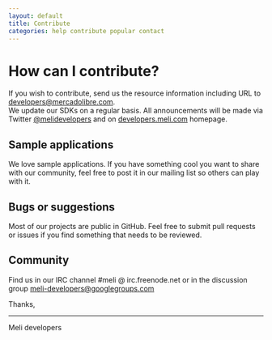 ```yaml
---
layout: default
title: Contribute
categories: help contribute popular contact
---
```


# How can I contribute?

If you wish to contribute, send us the resource information including URL to developers@mercadolibre.com.  
We update our SDKs on a regular basis. All announcements will be made via Twitter [@melidevelopers](mailto:@melidevelopers) and on [developers.meli.com](http://developers.meli.com) homepage.

## Sample applications

We love sample applications. If you have something cool you want to share with our community, feel free to post it in our mailing list so others can play with it. 

## Bugs or suggestions
Most of our projects are public in GitHub. Feel free to submit pull requests or issues if you find something that needs to be reviewed.

## Community

Find us in our IRC channel #meli @ irc.freenode.net or in the discussion group [meli-developers@googlegroups.com](https://groups.google.com/group/meli-developers)

Thanks, 

- - -
Meli developers
